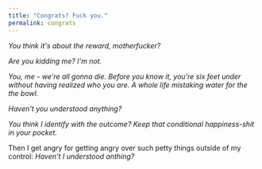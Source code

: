 ```yaml
---
title: "Congrats? Fuck you."
permalink: congrats
---
```


*You think it's about the reward, motherfucker?*

*Are you kidding me? I'm not.*

*You, me - we're all gonna die. Before you know it, you're six feet under without having realized who you are. A whole life mistaking water for the the bowl.*

*Haven't you understood anything?*

*You think I identify with the outcome? Keep that conditional happiness-shit in your pocket.*

Then I get angry for getting angry over such petty things outside of my control: *Haven't I understood anthing?*
